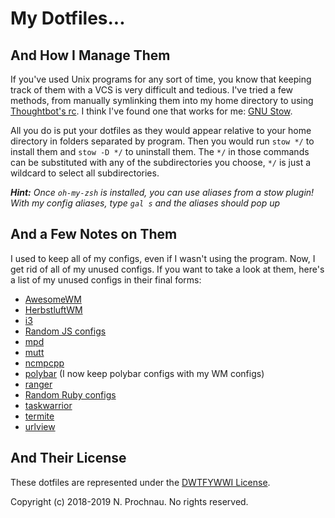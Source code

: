 # My Dotfiles...

## And How I Manage Them

If you've used Unix programs for any sort of time, you know that keeping track of
them with a VCS is very difficult and tedious. I've tried a few methods, from
manually symlinking them into my home directory to using
[Thoughtbot's rc][1]. I think I've found one that
works for me: [GNU Stow][2].

[1]: https://github.com/thoughtbot/rcm
[2]: https://www.gnu.org/software/stow

All you do is put your dotfiles as they would appear relative to your home
directory in folders separated by program. Then you would run `stow */` to
install them and `stow -D */` to uninstall them. The `*/` in those commands can
be substituted with any of the subdirectories you choose, `*/` is just a wildcard
to select all subdirectories.

***Hint:*** *Once `oh-my-zsh` is installed, you can use aliases from a stow
plugin! With my config aliases, type `gal s` and the aliases should pop up*

## And a Few Notes on Them

I used to keep all of my configs, even if I wasn't using the program. Now, I get
rid of all of my unused configs. If you want to take a look at them, here's a list
of my unused configs in their final forms:

- [AwesomeWM][796ab5c]
- [HerbstluftWM][796ab5c]
- [i3][796ab5c]
- [Random JS configs][796ab5c]
- [mpd][796ab5c]
- [mutt][796ab5c]
- [ncmpcpp][796ab5c]
- [polybar][796ab5c] (I now keep polybar configs with my WM configs)
- [ranger][796ab5c]
- [Random Ruby configs][796ab5c]
- [taskwarrior][796ab5c]
- [termite][796ab5c]
- [urlview][796ab5c]

[796ab5c]: https://github.com/parmort/dotfiles/commit/796ab5c5ecc33461dc995a3abf103c3ef6b98b14

## And Their License

These dotfiles are represented under the [DWTFYWWI License][3].

[3]: https://github.com/parmort/DWTFYWWI

Copyright (c) 2018-2019 N. Prochnau. No rights reserved.

